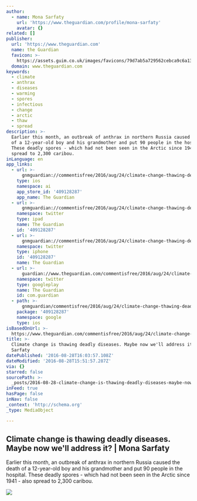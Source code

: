```yaml
---
author:
  - name: Mona Sarfaty
    url: 'https://www.theguardian.com/profile/mona-sarfaty'
    avatar: {}
related: []
publisher:
  url: 'https://www.theguardian.com'
  name: the Guardian
  favicon: >-
    https://assets.guim.co.uk/images/favicons/79d7ab5a729562cebca9c6a13c324f0e/32x32.ico
  domain: www.theguardian.com
keywords:
  - climate
  - anthrax
  - diseases
  - warming
  - spores
  - infectious
  - change
  - arctic
  - thaw
  - spread
description: >-
  Earlier this month, an outbreak of anthrax in northern Russia caused the death
  of a 12-year-old boy and his grandmother and put 90 people in the hospital.
  These deadly spores - which had not been seen in the Arctic since 1941 - also
  spread to 2,300 caribou.
inLanguage: en
app_links:
  - url: >-
      gnmguardian://commentisfree/2016/aug/24/climate-change-thawing-deadly-diseases-anthrax?contenttype=Article&source=applinks
    type: ios
    namespace: ai
    app_store_id: '409128287'
    app_name: The Guardian
  - url: >-
      gnmguardian://commentisfree/2016/aug/24/climate-change-thawing-deadly-diseases-anthrax?contenttype=Article&source=twitter
    namespace: twitter
    type: ipad
    name: The Guardian
    id: '409128287'
  - url: >-
      gnmguardian://commentisfree/2016/aug/24/climate-change-thawing-deadly-diseases-anthrax?contenttype=Article&source=twitter
    namespace: twitter
    type: iphone
    id: '409128287'
    name: The Guardian
  - url: >-
      guardian://www.theguardian.com/commentisfree/2016/aug/24/climate-change-thawing-deadly-diseases-anthrax
    namespace: twitter
    type: googleplay
    name: The Guardian
    id: com.guardian
  - path: >-
      gnmguardian/commentisfree/2016/aug/24/climate-change-thawing-deadly-diseases-anthrax?contenttype=Article&source=google
    package: '409128287'
    namespace: google
    type: ios
isBasedOnUrl: >-
  https://www.theguardian.com/commentisfree/2016/aug/24/climate-change-thawing-deadly-diseases-anthrax
title: >-
  Climate change is thawing deadly diseases. Maybe now we'll address it? | Mona
  Sarfaty
datePublished: '2016-08-28T16:03:57.108Z'
dateModified: '2016-08-28T15:51:57.287Z'
via: {}
starred: false
sourcePath: >-
  _posts/2016-08-28-climate-change-is-thawing-deadly-diseases-maybe-now-well-a.md
inFeed: true
hasPage: false
inNav: false
_context: 'http://schema.org'
_type: MediaObject

---
```

<article style=""><h1>Climate change is thawing deadly diseases. Maybe now we'll address it? | Mona Sarfaty</h1><p>Earlier this month, an outbreak of anthrax in northern Russia caused the death of a 12-year-old boy and his grandmother and put 90 people in the hospital. These deadly spores - which had not been seen in the Arctic since 1941 - also spread to 2,300 caribou.</p><img src="https://i.guim.co.uk/img/media/8230be6e5a2a7786cbaae3dacfbc35a1300e18ca/0_86_4000_2400/4000.jpg?w=1200&amp;h=630&amp;q=55&amp;auto=format&amp;usm=12&amp;fit=crop&amp;bm=normal&amp;ba=bottom%2Cleft&amp;blend64=aHR0cHM6Ly91cGxvYWRzLmd1aW0uY28udWsvMjAxNi8wNS8yNS9vdmVybGF5LWxvZ28tMTIwMC05MF9vcHQucG5n&amp;s=cb7739268cbc4057d19b7c3eb132657f" /></article>
